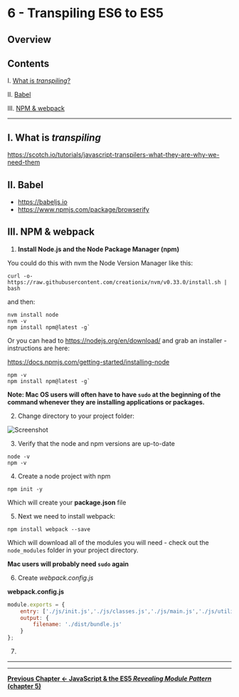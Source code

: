 # 6 - Transpiling ES6 to ES5

## Overview



## Contents
<!--- Local Navigation --->
I. [What is *transpiling*?](#section1)

II. [Babel](#section2)

III. [NPM & webpack](#section3)

<hr>

## I. <a id="section1">What is *transpiling*
  
https://scotch.io/tutorials/javascript-transpilers-what-they-are-why-we-need-them

## II. <a id="section2">Babel
  
- https://babeljs.io
- https://www.npmjs.com/package/browserify

## III. <a id="section3">NPM & webpack
  
 1) **Install Node.js and the Node Package Manager (npm)**
 
 You could do this with nvm the Node Version Manager like this:
 
 `curl -o- https://raw.githubusercontent.com/creationix/nvm/v0.33.0/install.sh | bash`
 
 and then: 
 
 ```
 nvm install node
 nvm -v
 npm install npm@latest -g`
 ```
 
 Or you can head to https://nodejs.org/en/download/ and grab an installer - instructions are here:
 
 https://docs.npmjs.com/getting-started/installing-node
 
 ```
 npm -v
 npm install npm@latest -g`
 ```
 
 **Note: Mac OS users will often have to have `sudo` at the beginning of the command whenever they are installing applications or packages.**
 
 2) Change directory to your project folder:
 
 ![Screenshot](transpiling-1.jpg)
 
 3) Verify that the node and npm versions are up-to-date
 
 ```
 node -v
 npm -v
 ```
 
 4) Create a node project with npm
 
 ```
 npm init -y
 ```
 
 Which will create your **package.json** file
  
5) Next we need to install webpack:

```
npm install webpack --save
```

Which will download all of the modules you will need - check out the `node_modules` folder in your project directory.

**Mac users will probably need `sudo` again**

6) Create *webpack.config.js*

**webpack.config.js**
```js
module.exports = {
    entry: ['./js/init.js','./js/classes.js','./js/main.js','./js/utilities.js'],
    output: {
        filename: './dist/bundle.js'
    }
};
```

7) 


<hr><hr>

**[Previous Chapter <- JavaScript & the ES5 *Revealing Module Pattern* (chapter 5)](canvas-sprites-5.md)**
